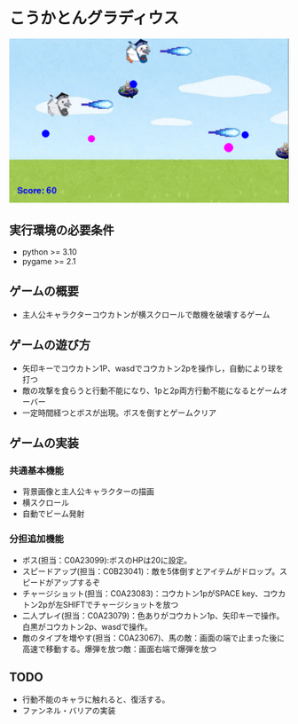 # こうかとんグラディウス

![title](fig/screenshot.png)

## 実行環境の必要条件
* python >= 3.10
* pygame >= 2.1

## ゲームの概要
* 主人公キャラクターコウカトンが横スクロールで敵機を破壊するゲーム

## ゲームの遊び方
* 矢印キーでコウカトン1P、wasdでコウカトン2pを操作し，自動により球を打つ
* 敵の攻撃を食らうと行動不能になり、1pと2p両方行動不能になるとゲームオーバー
* 一定時間経つとボスが出現。ボスを倒すとゲームクリア

## ゲームの実装
### 共通基本機能
* 背景画像と主人公キャラクターの描画
* 横スクロール
* 自動でビーム発射

### 分担追加機能
* ボス(担当：C0A23099):ボスのHPは20に設定。
* スピードアップ(担当：C0B23041)：敵を5体倒すとアイテムがドロップ。スピードがアップするぞ
* チャージショット(担当：C0A23083)：コウカトン1pがSPACE key、コウカトン2pが左SHIFTでチャージショットを放つ
* 二人プレイ(担当：C0A23079)：色ありがコウカトン1p、矢印キーで操作。白黒がコウカトン2p、wasdで操作。
* 敵のタイプを増やす(担当：C0A23067)、馬の敵：画面の端で止まった後に高速で移動する。爆弾を放つ敵：画面右端で爆弾を放つ

## TODO
* 行動不能のキャラに触れると、復活する。
* ファンネル・バリアの実装